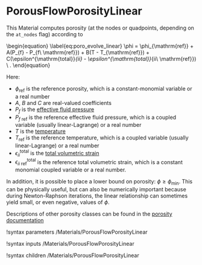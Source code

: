 # PorousFlowPorosityLinear

This Material computes porosity (at the nodes or quadpoints, depending on the `at_nodes` flag) according to

\begin{equation}
\label{eq:poro_evolve_linear}
\phi = \phi_{\mathrm{ref}} + A(P_{f} - P_{f\ \mathrm{ref}}) + B(T - T_{\mathrm{ref}}) + C(\epsilon^{\mathrm{total}}_{ii} - \epsilon^{\mathrm{total}}_{ii\ \mathrm{ref}}) \ .
\end{equation}

Here:

- $\phi_{\mathrm{ref}}$ is the reference porosity, which is a constant-monomial variable or a real number
- $A$, $B$ and $C$ are real-valued coefficients
- $P_{f}$ is the [effective fluid pressure](PorousFlowEffectiveFluidPressure.md)
- $P_{f\ \mathrm{ref}}$ is the reference effective fluid pressure, which is a coupled variable (usually linear-Lagrange) or a real number
- $T$ is the [temperature](PorousFlowTemperature.md)
- $T_{\mathrm{ref}}$ is the reference temperature, which is a coupled variable (usually linear-Lagrange) or a real number
- $\epsilon^{\mathrm{total}}_{ii}$ is the [total volumetric strain](PorousFlowVolumetricStrain.md)
- $\epsilon^{\mathrm{total}}_{ii\ \mathrm{ref}}$ is the reference total volumetric strain, which is a constant monomial coupled variable or a real number.

In addition, it is possible to place a lower bound on porosity: $\phi \geq \phi_{\mathrm{min}}$.  This can be physically useful, but can also be numerically important because during Newton-Raphson iterations, the linear relationship can sometimes yield small, or even negative, values of $\phi$.

Descriptions of other porosity classes can be found in the [porosity documentation](/porous_flow/porosity.md)

!syntax parameters /Materials/PorousFlowPorosityLinear

!syntax inputs /Materials/PorousFlowPorosityLinear

!syntax children /Materials/PorousFlowPorosityLinear
